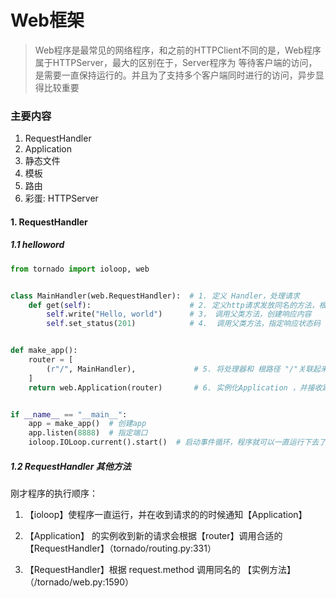 # Web框架
> Web程序是最常见的网络程序，和之前的HTTPClient不同的是，Web程序属于HTTPServer，最大的区别在于，Server程序为 等待客户端的访问，是需要一直保持运行的。并且为了支持多个客户端同时进行的访问，异步显得比较重要


### 主要内容
1. RequestHandler
2. Application
3. 静态文件
4. 模板
5. 路由
5. 彩蛋: HTTPServer

#### 1. RequestHandler

##### 1.1 helloword

```python
from tornado import ioloop, web


class MainHandler(web.RequestHandler):  # 1. 定义 Handler，处理请求
    def get(self):                      # 2. 定义http请求发放同名的方法，根据http方法自动调用
        self.write("Hello, world")      # 3， 调用父类方法，创建响应内容
        self.set_status(201)            # 4.  调用父类方法，指定响应状态码


def make_app():
    router = [
        (r"/", MainHandler),             # 5. 将处理器和 根路径 "/"关联起来，组成路由映射表
    ]
    return web.Application(router)       # 6. 实例化Application ，并接收路由表


if __name__ == "__main__":
    app = make_app()  # 创建app
    app.listen(8888)  # 指定端口
    ioloop.IOLoop.current().start()  # 启动事件循环，程序就可以一直运行下去了

```

##### 1.2 RequestHandler 其他方法

刚才程序的执行顺序：

1. 【ioloop】使程序一直运行，并在收到请求的的时候通知【Application】

2. 【Application】 的实例收到新的请求会根据【router】调用合适的【RequestHandler】（tornado/routing.py:331）

3. 【RequestHandler】根据 request.method 调用同名的 【实例方法】 （/tornado/web.py:1590）


